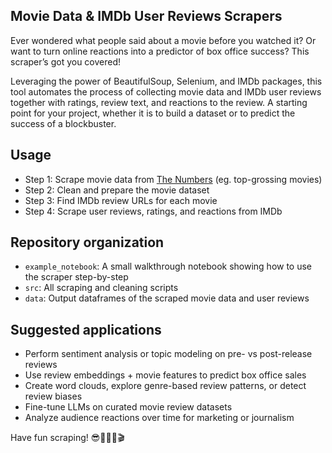 ## Movie Data & IMDb User Reviews Scrapers

Ever wondered what people said about a movie before you watched it? Or want to turn online reactions into a predictor of box office success? This scraper’s got you covered!

Leveraging the power of BeautifulSoup, Selenium, and IMDb packages, this tool automates the process of collecting movie data and IMDb user reviews together with ratings, review text, and reactions to the review. A starting point for your project, whether it is to build a dataset or to predict the success of a blockbuster.

## Usage

- Step 1: Scrape movie data from [The Numbers](https://www.the-numbers.com/market/2025/top-grossing-movies) (eg. top-grossing movies)
- Step 2: Clean and prepare the movie dataset
- Step 3: Find IMDb review URLs for each movie 
- Step 4: Scrape user reviews, ratings, and reactions from IMDb

## Repository organization

- ``example_notebook``: A small walkthrough notebook showing how to use the scraper step-by-step
- ``src``: All scraping and cleaning scripts
- ``data``: Output dataframes of the scraped movie data and user reviews

## Suggested applications

- Perform sentiment analysis or topic modeling on pre- vs post-release reviews
- Use review embeddings + movie features to predict box office sales
- Create word clouds, explore genre-based review patterns, or detect review biases
- Fine-tune LLMs on curated movie review datasets
- Analyze audience reactions over time for marketing or journalism

Have fun scraping! 😎🍿🕵️‍♂️🎬